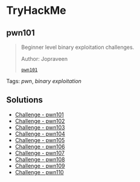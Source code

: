 # TryHackMe

## pwn101

> Beginner level binary exploitation challenges.
>
> Author: Jopraveen
>
> [`pwn101`](https://tryhackme.com/room/pwn101)

Tags: _pwn_, _binary exploitation_

## Solutions

- [Challenge - pwn101](pwn101/exploit101.py)
- [Challenge - pwn102](pwn101/exploit102.py)
- [Challenge - pwn103](pwn101/exploit103.py)
- [Challenge - pwn104](pwn101/exploit104.py)
- [Challenge - pwn105](pwn101/exploit105.py)
- [Challenge - pwn106](pwn101/exploit106.py)
- [Challenge - pwn107](pwn101/exploit107.py)
- [Challenge - pwn108](pwn101/exploit108.py)
- [Challenge - pwn109](pwn101/exploit109.py)
- [Challenge - pwn110](pwn101/exploit110.py)
